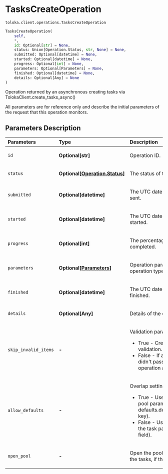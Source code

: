 # TasksCreateOperation
`toloka.client.operations.TasksCreateOperation`

```python
TasksCreateOperation(
    self,
    *,
    id: Optional[str] = None,
    status: Union[Operation.Status, str, None] = None,
    submitted: Optional[datetime] = None,
    started: Optional[datetime] = None,
    progress: Optional[int] = None,
    parameters: Optional[Parameters] = None,
    finished: Optional[datetime] = None,
    details: Optional[Any] = None
)
```

Operation returned by an asynchronous creating tasks via TolokaClient.create_tasks_async()


All parameters are for reference only and describe the initial parameters of the request that this operation monitors.

## Parameters Description

| Parameters | Type | Description |
| :----------| :----| :-----------|
`id`|**Optional\[str\]**|<p>Operation ID.</p>
`status`|**Optional\[[Operation.Status](toloka.client.operations.Operation.Status.md)\]**|<p>The status of the operation.</p>
`submitted`|**Optional\[datetime\]**|<p>The UTC date and time the request was sent.</p>
`started`|**Optional\[datetime\]**|<p>The UTC date and time the operation started.</p>
`progress`|**Optional\[int\]**|<p>The percentage of the operation completed.</p>
`parameters`|**Optional\[[Parameters](toloka.client.operations.TasksCreateOperation.Parameters.md)\]**|<p>Operation parameters (depending on the operation type).</p>
`finished`|**Optional\[datetime\]**|<p>The UTC date and time the operation finished.</p>
`details`|**Optional\[Any\]**|<p>Details of the operation completion.</p>
`skip_invalid_items`|**-**|<p>Validation parameters for JSON objects:<ul><li>True - Create the tasks that passed validation. Skip the rest of the tasks.</li><li>False - If at least one of the tasks didn&#x27;t pass validation, stop the operation and     don&#x27;t create any tasks.</li></ul></p>
`allow_defaults`|**-**|<p>Overlap settings:<ul><li>True - Use the overlap that is set in the pool parameters     (in the defaults.default_overlap_for_new_tasks key).</li><li>False - Use the overlap that is set in the task parameters (in the overlap field).</li></ul></p>
`open_pool`|**-**|<p>Open the pool immediately after creating the tasks, if the pool is closed.</p>
